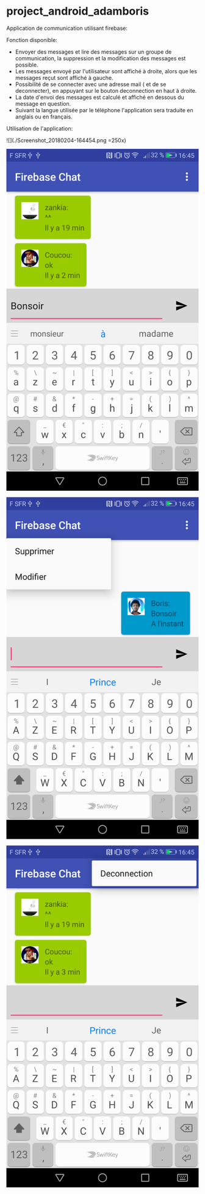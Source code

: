 # project_android_adamboris
Application de communication utilisant firebase:

Fonction disponible:
- Envoyer des messages et lire des messages sur un groupe de communication, la suppression et la modification des messages est possible.
- Les messages envoyé par l'utilisateur sont affiché à droite, alors que les messages reçut sont affiché à gauche.
- Possibilité de se connecter avec une adresse mail ( et de se deconnecter), en appuyant sur le bouton deconnection en haut à droite.
- La date d'envoi des messages est calculé et affiché en dessous du message en question.
- Suivant la langue utilisée par le téléphone l'application sera traduite en anglais ou en français.

Utilisation de l'application:

![](./Screenshot_20180204-164454.png =250x)

![](Screenshot_20180204-164520.png)

![](Screenshot_20180204-164532.png)

![](Screenshot_20180204-164550.png)
